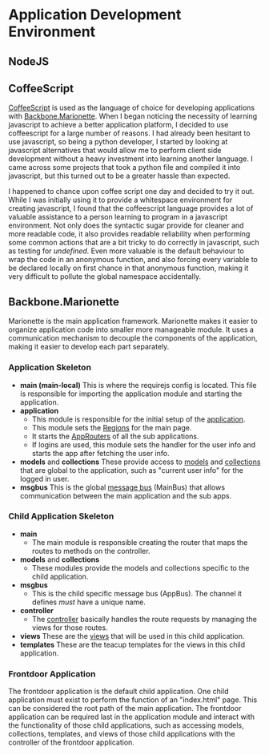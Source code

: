 # Application Development Environment

## NodeJS


## CoffeeScript

[CoffeeScript](http://coffeescript.org/) is used as the language 
of choice for developing applications with 
[Backbone.Marionette](http://marionettejs.com/).  When I began 
noticing the necessity of learning javascript to achieve a 
better application platform, I decided to use coffeescript for 
a large number of reasons.  I had already been hesitant to use 
javascript, so being a python developer, I started by looking 
at javascript alternatives that would allow me to perform 
client side development without a heavy investment into learning 
another language.  I came across some projects that took a 
python file and compiled it into javascript, but this turned 
out to be a greater hassle than expected.

I happened to chance upon coffee script one day and decided to 
try it out.  While I was initially using it to provide a 
whitespace environment for creating javascript, I found that
the coffeescript language provides a lot of valuable assistance to a 
person learning to program in a javascript environment.  Not 
only does the syntactic sugar provide for cleaner and more 
readable code, it also provides readable reliability when performing 
some common actions that are a bit tricky to do correctly in 
javascript, such as testing for *undefined*.  Even more valuable 
is the default behaviour to wrap the code in an anonymous function,
and also forcing every variable to be declared locally on first chance 
in that anonymous function, making it very difficult to pollute 
the global namespace accidentally.


## Backbone.Marionette

Marionette is the main application framework.  Marionette makes 
it easier to organize application code into smaller more 
manageable module.  It uses a communication mechanism to 
decouple the components of the application, making it easier to 
develop each part separately.

### Application Skeleton

- **main (main-local)**
  This is where the requirejs config is located.  This file is 
  responsible for importing the application module and starting
  the application.
- **application**
  - This module is responsible for the initial setup of the
	[application](http://marionettejs.com/docs/marionette.application.html).
  - This module sets the
	[Regions](http://marionettejs.com/docs/marionette.region.html)
	for the main page.
  - It starts the
	[AppRouters](http://marionettejs.com/docs/marionette.approuter.html)
	of all the sub applications.
  - If logins are used, this module sets the handler for the user info
	and starts the app after fetching the user info.
- **models** and **collections**
  These provide access to
  [models](http://backbonejs.org/#Model) and
  [collections](http://backbonejs.org/#Collection) that are 
  global to the application, such as "current user info" for
  the logged in user.
- **msgbus**
  This is the global
  [message bus]( https://github.com/marionettejs/backbone.wreqr)
  (MainBus) that allows communication 
  between the main application and the sub apps.

### Child Application Skeleton

- **main**
  - The main module is responsible creating the router that maps
	the routes to methods on the controller.
- **models** and **collections**
  - These modules provide the models and collections specific to
	the child application.
- **msgbus**
  - This is the child specific message bus (AppBus).  The channel
	it defines *must* have a unique name.
- **controller**
  - The [controller](http://marionettejs.com/docs/marionette.controller.html)
	basically handles the route requests by managing the views
	for those routes.
- **views**
  These are the
  [views](http://marionettejs.com/docs/marionette.region.html)
  that will be used in this child application.
- **templates**
  These are the teacup templates for the views in this child application.

### Frontdoor Application

The frontdoor application is the default child application.  One
child application must exist to perform the function of an "index.html"
page.  This can be considered the root path of the main application.
The frontdoor application can be required last in the application module
and interact with the functionality of those child applications, such as
accessing models, collections, templates, and views of those child
applications with the controller of the frontdoor application.




